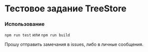 # Тестовое задание TreeStore

### Использование

`npm run test` или `npm run build`

Прошу отправить замечания в issues, либо в личные сообщения.
